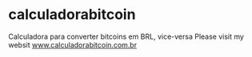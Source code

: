 # calculadorabitcoin
Calculadora para converter bitcoins em BRL, vice-versa
Please visit my websit www.calculadorabitcoin.com.br
